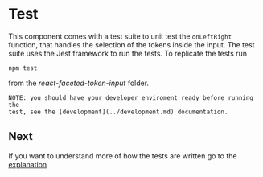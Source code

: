 # Test

This component comes with a test suite to unit test the `onLeftRight` function,
that handles the selection of the tokens inside the input.
The test suite uses the Jest framework to run the tests.
To replicate the tests run

    npm test

from the *react-faceted-token-input* folder.

    NOTE: you should have your developer enviroment ready before running the
    test, see the [development](../development.md) documentation.

## Next

If you want to understand more of how the tests are written go to the
[explanation](explanation.md)
